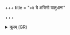 +++
title = "०४ ये अत्रिणो यातुधाना"

+++
<details><summary>मूलम् (GR)</summary>

ये अत्रिणो यातुधाना  
रक्षसो ये किमीदिनः ।  
सर्वाञ् छङ्ख त्वया वयं  
विषूचो वि षहामहे ॥
</details>